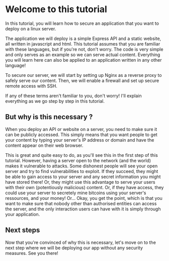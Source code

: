 # Welcome to this tutorial

In this tutorial, you will learn how to secure an application that you want to deploy on a linux server.

The application we will deploy is a simple Express API and a static website, all written in javascript and html. This tutorial assumes that you are familiar with these languages, but if you're not, don't worry. The code is very simple and only serves as an example so we can serve actual content. Everything you will learn here can also be applied to an application written in any other language!

To secure our server, we will start by setting up Nginx as a reverse proxy to safely serve our content. Then, we will enable a firewall and set up secure remote access with SSH.

If any of these terms aren't familiar to you, don't worry! I'll explain everything as we go step by step in this tutorial.

## But why is this necessary ?

When you deploy an API or website on a server, you need to make sure it can be publicly accessed. This simply means that you want people to get your content by typing your server's IP address or domain and have the content appear on their web browser.

This is great and quite easy to do, as you'll see this in the first step of this tutorial. However, having a server open to the network (and the world) makes it vulnerable to attacks. Some dishonest people will see your open server and try to find vulnerabilities to exploit. If they succeed, they might be able to gain access to your server and any secret information you might have stored there! Or, they might use this advantage to serve your users with their own (potentiously malicious) content. Or, if they have access, they could use your server to secretely mine bitcoins using your server's ressources, and your money! Or... Okay, you get the point, which is that you want to make sure that nobody other than authorised entities can access the server, and the only interaction users can have with it is simply through your application.

## Next steps

Now that you're convinced of why this is necessary, let's move on to the next step where we will be deploying our app without any security measures. See you there!
